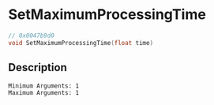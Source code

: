 # SetMaximumProcessingTime
```c
// 0x0047b9d0
void SetMaximumProcessingTime(float time)
```
## Description
```
Minimum Arguments: 1
Maximum Arguments: 1
```
